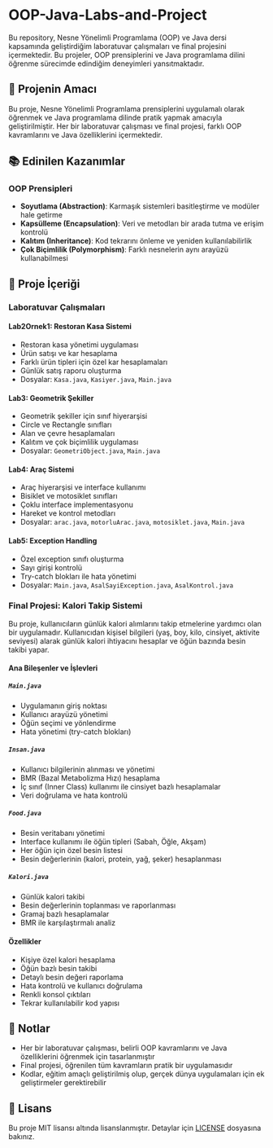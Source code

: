 # OOP-Java-Labs-and-Project

Bu repository, Nesne Yönelimli Programlama (OOP) ve Java dersi kapsamında geliştirdiğim laboratuvar çalışmaları ve final projesini içermektedir. Bu projeler, OOP prensiplerini ve Java programlama dilini öğrenme sürecimde edindiğim deneyimleri yansıtmaktadır.

## 🎯 Projenin Amacı
Bu proje, Nesne Yönelimli Programlama prensiplerini uygulamalı olarak öğrenmek ve Java programlama dilinde pratik yapmak amacıyla geliştirilmiştir. Her bir laboratuvar çalışması ve final projesi, farklı OOP kavramlarını ve Java özelliklerini içermektedir.

## 📚 Edinilen Kazanımlar

### OOP Prensipleri
- **Soyutlama (Abstraction)**: Karmaşık sistemleri basitleştirme ve modüler hale getirme
- **Kapsülleme (Encapsulation)**: Veri ve metodları bir arada tutma ve erişim kontrolü
- **Kalıtım (Inheritance)**: Kod tekrarını önleme ve yeniden kullanılabilirlik
- **Çok Biçimlilik (Polymorphism)**: Farklı nesnelerin aynı arayüzü kullanabilmesi

## 📁 Proje İçeriği

### Laboratuvar Çalışmaları

#### Lab2Ornek1: Restoran Kasa Sistemi
- Restoran kasa yönetimi uygulaması
- Ürün satışı ve kar hesaplama
- Farklı ürün tipleri için özel kar hesaplamaları
- Günlük satış raporu oluşturma
- Dosyalar: `Kasa.java`, `Kasiyer.java`, `Main.java`

#### Lab3: Geometrik Şekiller
- Geometrik şekiller için sınıf hiyerarşisi
- Circle ve Rectangle sınıfları
- Alan ve çevre hesaplamaları
- Kalıtım ve çok biçimlilik uygulaması
- Dosyalar: `GeometriObject.java`, `Main.java`

#### Lab4: Araç Sistemi
- Araç hiyerarşisi ve interface kullanımı
- Bisiklet ve motosiklet sınıfları
- Çoklu interface implementasyonu
- Hareket ve kontrol metodları
- Dosyalar: `arac.java`, `motorluArac.java`, `motosiklet.java`, `Main.java`

#### Lab5: Exception Handling
- Özel exception sınıfı oluşturma
- Sayı girişi kontrolü
- Try-catch blokları ile hata yönetimi
- Dosyalar: `Main.java`, `AsalSayiException.java`, `AsalKontrol.java`

### Final Projesi: Kalori Takip Sistemi
Bu proje, kullanıcıların günlük kalori alımlarını takip etmelerine yardımcı olan bir uygulamadır. Kullanıcıdan kişisel bilgileri (yaş, boy, kilo, cinsiyet, aktivite seviyesi) alarak günlük kalori ihtiyacını hesaplar ve öğün bazında besin takibi yapar.

#### Ana Bileşenler ve İşlevleri

##### `Main.java`
- Uygulamanın giriş noktası
- Kullanıcı arayüzü yönetimi
- Öğün seçimi ve yönlendirme
- Hata yönetimi (try-catch blokları)

##### `Insan.java`
- Kullanıcı bilgilerinin alınması ve yönetimi
- BMR (Bazal Metabolizma Hızı) hesaplama
- İç sınıf (Inner Class) kullanımı ile cinsiyet bazlı hesaplamalar
- Veri doğrulama ve hata kontrolü

##### `Food.java`
- Besin veritabanı yönetimi
- Interface kullanımı ile öğün tipleri (Sabah, Öğle, Akşam)
- Her öğün için özel besin listesi
- Besin değerlerinin (kalori, protein, yağ, şeker) hesaplanması

##### `Kalori.java`
- Günlük kalori takibi
- Besin değerlerinin toplanması ve raporlanması
- Gramaj bazlı hesaplamalar
- BMR ile karşılaştırmalı analiz

#### Özellikler
- Kişiye özel kalori hesaplama
- Öğün bazlı besin takibi
- Detaylı besin değeri raporlama
- Hata kontrolü ve kullanıcı doğrulama
- Renkli konsol çıktıları
- Tekrar kullanılabilir kod yapısı

## 📝 Notlar
- Her bir laboratuvar çalışması, belirli OOP kavramlarını ve Java özelliklerini öğrenmek için tasarlanmıştır
- Final projesi, öğrenilen tüm kavramların pratik bir uygulamasıdır
- Kodlar, eğitim amaçlı geliştirilmiş olup, gerçek dünya uygulamaları için ek geliştirmeler gerektirebilir

## 📄 Lisans
Bu proje MIT lisansı altında lisanslanmıştır. Detaylar için [LICENSE](LICENSE) dosyasına bakınız.
